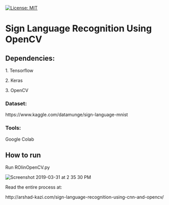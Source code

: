 [![License: MIT](https://img.shields.io/badge/License-MIT-yellow.svg)](https://opensource.org/licenses/MIT)
<h1>Sign Language Recognition Using OpenCV</h1>
<h2>Dependencies:</h2>
  <p>1. Tensorflow</p>
  <p>2. Keras</p>
  <p>3. OpenCV</p> 
  
  
<h3>Dataset:</h3> 
<link>https://www.kaggle.com/datamunge/sign-language-mnist</link>

<h3>Tools:</h3>
  <p>Google Colab</p>

<h2>How to run</h2>
<p>Run ROIinOpenCV.py</p>


![Screenshot 2019-03-31 at 2 35 30 PM](https://user-images.githubusercontent.com/29236532/55287090-3f2a2c00-53c2-11e9-92ac-2b04f391b06d.png)



<p>Read the entire process at:</p>
<link>http://arshad-kazi.com/sign-language-recognition-using-cnn-and-opencv/</link>
